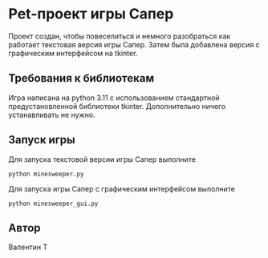 # Pet-проект игры Сапер

Проект создан, чтобы повеселиться и немного разобраться как работает текстовая версия игры Сапер.
Затем была добавлена версия с графическим интерфейсом на tkinter.

## Требования к библиотекам

Игра написана на python 3.11 с использованием стандартной предустановленной библиотеки tkinter.
Дополнительно ничего устанавливать не нужно.

## Запуск игры

Для запуска текстовой версии игры Сапер выполните
```
python minesweeper.py
```

Для запуска игры Сапер с графическим интерфейсом выполните
```
python minesweeper_gui.py
```

## Автор

Валентин Т
